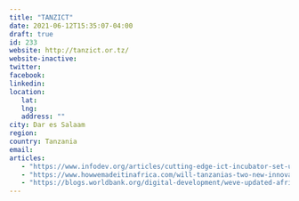 ```yaml
---
title: "TANZICT"
date: 2021-06-12T15:35:07-04:00
draft: true
id: 233
website: http://tanzict.or.tz/
website-inactive: 
twitter: 
facebook: 
linkedin: 
location: 
   lat: 
   lng: 
   address: ""
city: Dar es Salaam
region: 
country: Tanzania
email: 
articles:
   - "https://www.infodev.org/articles/cutting-edge-ict-incubator-set-unleash-technology-entrepreneurship-tanzania"
   - "https://www.howwemadeitinafrica.com/will-tanzanias-two-new-innovation-hubs-boost-the-countrys-tech-scene/20416/"
   - "https://blogs.worldbank.org/digital-development/weve-updated-africa-tech-hub-map-using-your-suggestions"
---
```


